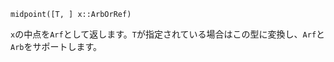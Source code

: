 ```
midpoint([T, ] x::ArbOrRef)
```

`x`の中点を`Arf`として返します。`T`が指定されている場合はこの型に変換し、`Arf`と`Arb`をサポートします。
